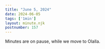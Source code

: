 ```yaml
---
title: "June 5, 2024"
date: 2024-06-05
tags: ['1min']
layout: minute.njk
postnumber: 157
---
```


Minutes are on pause, while we move to Olalla.